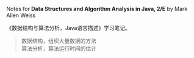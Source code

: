 Notes for **Data Structures and Algorithm Analysis in Java, 2/E** by Mark Allen Weiss

《数据结构与算法分析，Java语言描述》学习笔记。

> 数据结构，组织大量数据的方法  
> 算法分析，算法运行时间的估计
